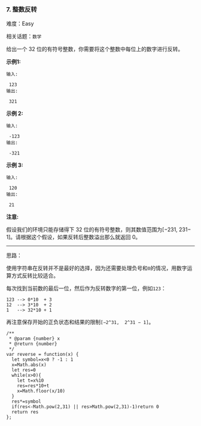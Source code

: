 ### 7. 整数反转

难度：Easy

相关话题：`数学`

给出一个 32 位的有符号整数，你需要将这个整数中每位上的数字进行反转。



**示例1:** 





```
输入:

 123
输出:

 321

```


**示例 2:** 





```
输入:

 -123
输出:

 -321

```


**示例 3:** 





```
输入:

 120
输出:

 21

```


**注意:** 



假设我们的环境只能存储得下 32 位的有符号整数，则其数值范围为[&minus;231, 231&minus; 1]。请根据这个假设，如果反转后整数溢出那么就返回 0。




-----

思路：

使用字符串在反转并不是最好的选择，因为还需要处理负号和`0`的情况，用数字运算方式反转比较适合。

每次找到当前数的最后一位，然后作为反转数字的第一位，例如`123`：

```
123 --> 0*10  + 3
12  --> 3*10  + 2
1   --> 32*10 + 1
```

再注意保存开始的正负状态和结果的限制`[−2^31,  2^31 − 1]`。


```
/**
 * @param {number} x
 * @return {number}
 */
var reverse = function(x) {
  let symbol=x<0 ? -1 : 1
  x=Math.abs(x)
  let res=0
  while(x>0){
    let t=x%10
    res=res*10+t
    x=Math.floor(x/10)
  }
  res*=symbol
  if(res<-Math.pow(2,31) || res>Math.pow(2,31)-1)return 0
  return res
};



```

